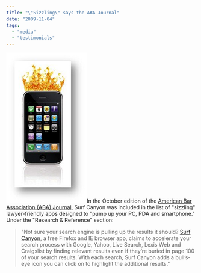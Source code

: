 ```yaml
---
title: "\"Sizzling\" says the ABA Journal"
date: "2009-11-04"
tags: 
  - "media"
  - "testimonials"
---
```


![iPhone on Fire](/assets/images/rank-dynamics/iphone-on-fire.jpg "iPhone on Fire")In the October edition of the [American Bar Association (ABA) Journal](http://www.abajournal.com/magazine/70_sizzling_apps), Surf Canyon was included in the list of "sizzling" lawyer-friendly apps designed to "pump up your PC, PDA and smartphone." Under the "Research & Reference" section:

> "Not sure your search engine is pulling up the results it should? [Surf Canyon](http://www.SurfCanyon.com), a free Firefox and IE browser app, claims to accelerate your search process with Google, Yahoo, Live Search, Lexis Web and Craigslist by finding relevant results even if they’re buried in page 100 of your search results. With each search, Surf Canyon adds a bull’s-eye icon you can click on to highlight the additional results."
